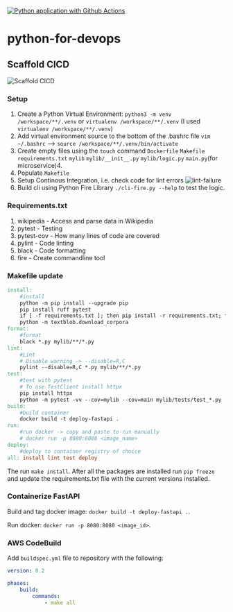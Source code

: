 [![Python application with Github Actions](https://github.com/brettsteph/python-for-devops/actions/workflows/devops.yml/badge.svg)](https://github.com/brettsteph/python-for-devops/actions/workflows/devops.yml)

# python-for-devops

<!-- ![Drawing-1 sketchpad](https://user-images.githubusercontent.com/3052677/226196359-77297233-de3c-40ac-9433-c4681825a16b.png) -->


## Scaffold CICD

![Scaffold CICD](https://user-images.githubusercontent.com/3052677/228578974-efa6633a-7495-41d6-b5ed-d0ec305fc0bd.png)


### Setup

1. Create a Python Virtual Environment: `python3 -m venv /workspace/**/.venv` or `virtualenv /workspace/**/.venv` (I used `virtualenv /workspace/**/.venv`)
2. Add virtual environment source to the bottom of the .bashrc file `vim ~/.bashrc` --> `source /workspace/**/.venv/bin/activate`
3. Create empty files using the `touch` command `Dockerfile` `Makefile` `requirements.txt` `mylib` `mylib/__init__.py` `mylib/logic.py` `main.py`(for microservice)4. 
4. Populate `Makefile`
5. Setup Continous Integration, i.e. check code for lint errors
![lint-failure](https://user-images.githubusercontent.com/3052677/227738996-8913c069-ceb6-49f3-9228-93f0ec2afb5e.png)
6. Build cli using Python Fire Library `./cli-fire.py --help` to test the logic.

### Requirements.txt

1. wikipedia - Access and parse data in Wikipedia
2. pytest - Testing
3. pytest-cov - How many lines of code are covered
4. pylint - Code linting
5. black - Code formatting
6. fire - Create commandline tool

### Makefile update
```makefile
install:
	#install
	python -m pip install --upgrade pip
	pip install ruff pytest
	if [ -f requirements.txt ]; then pip install -r requirements.txt; fi
	python -m textblob.download_corpora
format:
	#format
	black *.py mylib/**/*.py
lint:
	#Lint
	# Disable warning -> --disable=R,C
	pylint --disable=R,C *.py mylib/**/*.py
test:
	#test with pytest
	# To use TestClient install httpx
	pip install httpx
	python -m pytest -vv --cov=mylib --cov=main mylib/tests/test_*.py
build:
	#build container
	docker build -t deploy-fastapi .
run:
	#run docker -> copy and paste to run manually
	# docker run -p 8080:8080 <image_name>
deploy:
	#deploy to container registry of choice
all: install lint test deploy
```

The run `make install`. After all the packages are installed run `pip freeze` and update the requirements.txt file with the current versions installed.

### Containerize FastAPI

Build and tag docker image: `docker build -t deploy-fastapi .`.

Run docker: `docker run -p 8080:8080 <image_id>`.

### AWS CodeBuild

Add `buildspec.yml` file to repository with the following: 

```yaml
version: 0.2

phases:
	build:
		commands:
			- make all
```
